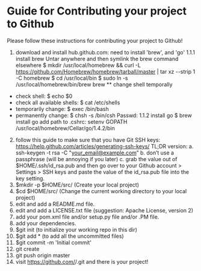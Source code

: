 Guide for Contributing your project to Github
=============================================
Please follow these instructions for contributing your project
to Github!

1. download and install hub.github.com: need to install 'brew', and 'go' 
1.1.1 install brew 
Untar anywhere and then symlink the brew command elsewhere 
$ mkdir /usr/local/homebrew && curl -L https://github.com/Homebrew/homebrew/tarball/master | tar xz --strip 1 -C homebrew 
$ cd /usr/local/bin 
$ sudo ln -s /usr/local/homebrew/bin/brew brew 
** change shell temporally 
* check shell: 
$ echo $0 
* check all available shells: 
$ cat /etc/shells 
* temporarily change: 
$ exec /bin/bash 
* permanently change: 
$ chsh -s /bin/csh 
Passwd: 
1.1.2 install go 
$ brew install go 
add path to .cshrc: 
setenv GOPATH /usr/local/homebrew/Cellar/go/1.4.2/bin

2. follow this guide to make sure that you have Git SSH keys:
https://help.github.com/articles/generating-ssh-keys/
  TL;DR version:
   a. ssh-keygen -t rsa -C "your_email@example.com”
   b. don’t use a passphrase (will be annoying if you later)
   c. grab the value out of $HOME/.ssh/id_rsa.pub and then 
go over to your Github account > Settings > SSH keys and paste
the value of the id_rsa.pub file into the key setting.
3. $mkdir -p $HOME/src/<your project name>
 (Create your local project)
4. $cd $HOME/src/<your project name>
 (Change the current working directory to your local project)
5. edit and add a README.md file.
6. edit and add a LICENSE.txt file (suggestion: Apache License, version 2)
7. add your pom.xml file and/or setup.py file and/or .PM file.
8. add your dependencies.
9. $git init 
 (to initialize your working repo in this dir)
10. $git add * 
 (to add all the uncommitted files)
11. $git commit -m 'Initial commit'
12. git create 
13. git push origin master
14. visit https://github.com/<your username>/<your projedt>.git and there
is your project!
